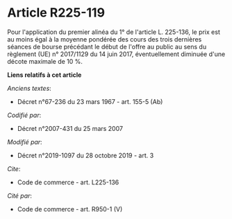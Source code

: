 # Article R225-119

Pour l'application du premier alinéa du 1° de l'article L. 225-136, le prix est au moins égal à la moyenne pondérée des cours
des trois dernières séances de bourse précédant le début de l'offre au public au sens du règlement (UE) n° 2017/1129 du 14
juin 2017, éventuellement diminuée d'une décote maximale de 10 %.

**Liens relatifs à cet article**

_Anciens textes_:

  - Décret n°67-236 du 23 mars 1967 - art. 155-5 (Ab)

_Codifié par_:

  - Décret n°2007-431 du 25 mars 2007

_Modifié par_:

  - Décret n°2019-1097 du 28 octobre 2019 - art. 3

_Cite_:

  - Code de commerce - art. L225-136

_Cité par_:

  - Code de commerce - art. R950-1 (V)
